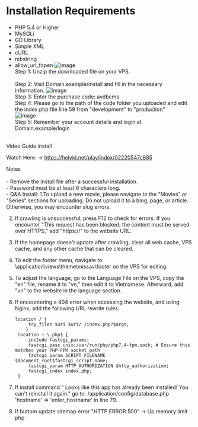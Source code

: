 # Installation Requirements

- PHP 5.4 or Higher
- MySQLi
- GD Library
- Simple XML
- cURL
- mbstring
- allow_url_fopen
![image](https://github.com/AVDBapi/avdbcms/assets/165064610/beac9d90-44e0-427f-860a-079388b51f3e)
<br>Step 1: Unzip the downloaded file on your VPS.	
<br>Step 2: Visit Domain.example/install and fill in the necessary information.	
![image](https://github.com/AVDBapi/avdbcms/assets/165064610/7b766c2f-fcda-44c6-921f-bd300b7733fe)
<br>Step 3: Enter the purchase code: avdbcms 
<br>Step 4: Please go to the path of the code folder you uploaded and edit the index.php file line 59 from "development" to "production" <br>
![image](https://github.com/AVDBapi/avdbcms/assets/165064610/3c7cdbf7-2213-47bf-9f1d-112dc3928e91)
<br>Step 5: Remember your account details and login at Domain.example/login
<br>
    Video Guide install

Watch Here: -> https://helvid.net/play/index/02220547c885

Notes <br>
<br>- Remove the install file after a successful installation.
<br>- Password must be at least 6 characters long.
<br>- Q&A Install: 
1.To upload a new movie, please navigate to the "Movies" or "Series" sections for uploading. Do not upload it to a blog, page, or article. Otherwise, you may encounter slug errors.

2. If crawling is unsuccessful, press F12 to check for errors. If you encounter "This request has been blocked; the content must be served over HTTPS," add "https://" to the website URL.

3. If the homepage doesn't update after crawling, clear all web cache, VPS cache, and any other cache that can be cleared.

4. To edit the footer menu, navigate to: \application\views\theme\missav\footer on the VPS for editing.

5. To adjust the language, go to the Language File on the VPS, copy the "en" file, rename it to "vn," then edit it to Vietnamese. Afterward, add "vn" to the website in the language section.

6. If encountering a 404 error when accessing the website, and using Nginx, add the following URL rewrite rules:


       location / {
            try_files $uri $uri/ /index.php?$args;
           }
        location ~ \.php$ {
            include fastcgi_params;
            fastcgi_pass unix:/var/run/php/php7.4-fpm.sock; # Ensure this matches your PHP-FPM socket path
            fastcgi_param SCRIPT_FILENAME $document_root$fastcgi_script_name;
            fastcgi_param HTTP_AUTHORIZATION $http_authorization;
            fastcgi_index index.php;
        }
   
8. If install command " Looks like this app has already been installed! You can't reinstall it again." go to: /application/config/database.php
'hostname' => 'enter_hostname' in line 79.
9. If buttom update sitemap error "HTTP ERROR 500" -> Up memory limit php 

